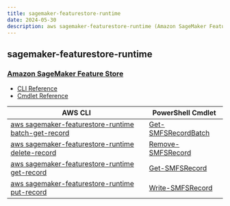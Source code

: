 ```yaml
---
title: sagemaker-featurestore-runtime
date: 2024-05-30
description: aws sagemaker-featurestore-runtime (Amazon SageMaker Feature Store) command/cmdlet list.
---
```


## sagemaker-featurestore-runtime

### [Amazon SageMaker Feature Store](https://aws.amazon.com/sagemaker/feature-store/)

* [CLI Reference](https://awscli.amazonaws.com/v2/documentation/api/latest/reference/sagemaker-featurestore-runtime/index.html)
* [Cmdlet Reference](https://docs.aws.amazon.com/powershell/latest/reference/items/SageMakerFeatureStoreRuntime_cmdlets.html)

|AWS CLI|PowerShell Cmdlet|
|----|----|
|[aws sagemaker-featurestore-runtime batch-get-record](https://awscli.amazonaws.com/v2/documentation/api/latest/reference/sagemaker-featurestore-runtime/batch-get-record.html)|[Get-SMFSRecordBatch](https://docs.aws.amazon.com/powershell/latest/reference/items/Get-SMFSRecordBatch.html)|
|[aws sagemaker-featurestore-runtime delete-record](https://awscli.amazonaws.com/v2/documentation/api/latest/reference/sagemaker-featurestore-runtime/delete-record.html)|[Remove-SMFSRecord](https://docs.aws.amazon.com/powershell/latest/reference/items/Remove-SMFSRecord.html)|
|[aws sagemaker-featurestore-runtime get-record](https://awscli.amazonaws.com/v2/documentation/api/latest/reference/sagemaker-featurestore-runtime/get-record.html)|[Get-SMFSRecord](https://docs.aws.amazon.com/powershell/latest/reference/items/Get-SMFSRecord.html)|
|[aws sagemaker-featurestore-runtime put-record](https://awscli.amazonaws.com/v2/documentation/api/latest/reference/sagemaker-featurestore-runtime/put-record.html)|[Write-SMFSRecord](https://docs.aws.amazon.com/powershell/latest/reference/items/Write-SMFSRecord.html)|

